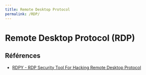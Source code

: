 ```yaml
---
title: Remote Desktop Protocol
permalink: /RDP/
---
```


# Remote Desktop Protocol (RDP)

## Références

- [RDPY - RDP Security Tool For Hacking Remote Desktop Protocol](https://www.darknet.org.uk/2017/11/rdpy-rdp-security-tool-hacking-remote-desktop-protocol/)
